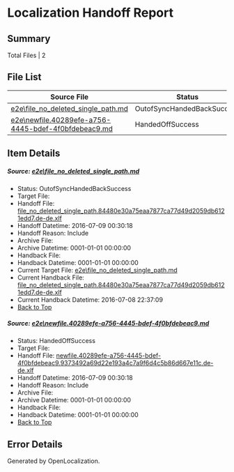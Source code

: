 # <a name='report-top'></a> Localization Handoff Report

## Summary
 Total Files | 2

## File List
 Source File | Status | Details 
 ----------- | ------ | ------- 
 [e2e\file_no_deleted_single_path.md](https://github.com/OpenLocalizationTestOrg/oltest/blob/204120b86bae92cd8cd28221c18d8ce07f333b29/e2e/file_no_deleted_single_path.md) | OutofSyncHandedBackSuccess | [Details](#91394400473f5ceb45acaae55d54d100b64205e63)
 [e2e\newfile.40289efe-a756-4445-bdef-4f0bfdebeac9.md](https://github.com/OpenLocalizationTestOrg/oltest/blob/204120b86bae92cd8cd28221c18d8ce07f333b29/e2e/newfile.40289efe-a756-4445-bdef-4f0bfdebeac9.md) | HandedOffSuccess | [Details](#869f13a044ef3bacea02cafc06325449e87aaef25)

## Item Details
##### <a name='91394400473f5ceb45acaae55d54d100b64205e63'></a> Source: [e2e\file_no_deleted_single_path.md](https://github.com/OpenLocalizationTestOrg/oltest/blob/204120b86bae92cd8cd28221c18d8ce07f333b29/e2e/file_no_deleted_single_path.md)
* Status: OutofSyncHandedBackSuccess
* Target File: 
* Handoff File: [file_no_deleted_single_path.84480e30a75eaa7877ca77d49d2059db6121edd7.de-de.xlf](https://github.com/OpenLocalizationTestOrg/olhandoff-e2e/blob/36aeddb76e762c8c69b7ff31b7100baa4f6dcc87/ol-handoff/OpenLocalizationTestOrg/oltest-dede-fly/ci/mt/file_no_deleted_single_path.84480e30a75eaa7877ca77d49d2059db6121edd7.de-de.xlf)
* Handoff Datetime: 2016-07-09 00:30:18
* Handoff Reason: Include
* Archive File: 
* Archive Datetime: 0001-01-01 00:00:00
* Handback File: 
* Handback Datetime: 0001-01-01 00:00:00
* Current Target File: [e2e\file_no_deleted_single_path.md](https://github.com/OpenLocalizationTestOrg/oltest-dede-fly/blob/d08aa55939c599d53fcb6ff240d94eeff81e7c1f/e2e/file_no_deleted_single_path.md)
* Current Handback File: [file_no_deleted_single_path.84480e30a75eaa7877ca77d49d2059db6121edd7.de-de.xlf](https://github.com/OpenLocalizationTestOrg/olhandback-e2e/blob/6e209c32c5dc35b2f657c7665ec554af18f90ffc/ol-handback/OpenLocalizationTestOrg/oltest-dede-fly/ci/mt/file_no_deleted_single_path.84480e30a75eaa7877ca77d49d2059db6121edd7.de-de.xlf)
* Current Handback Datetime: 2016-07-08 22:37:09
* [Back to Top](#report-top)

##### <a name='869f13a044ef3bacea02cafc06325449e87aaef25'></a> Source: [e2e\newfile.40289efe-a756-4445-bdef-4f0bfdebeac9.md](https://github.com/OpenLocalizationTestOrg/oltest/blob/204120b86bae92cd8cd28221c18d8ce07f333b29/e2e/newfile.40289efe-a756-4445-bdef-4f0bfdebeac9.md)
* Status: HandedOffSuccess
* Target File: 
* Handoff File: [newfile.40289efe-a756-4445-bdef-4f0bfdebeac9.9373492a69d22e193a4c7a9f6d4c5b86d667e11c.de-de.xlf](https://github.com/OpenLocalizationTestOrg/olhandoff-e2e/blob/36aeddb76e762c8c69b7ff31b7100baa4f6dcc87/ol-handoff/OpenLocalizationTestOrg/oltest-dede-fly/ci/mt/newfile.40289efe-a756-4445-bdef-4f0bfdebeac9.9373492a69d22e193a4c7a9f6d4c5b86d667e11c.de-de.xlf)
* Handoff Datetime: 2016-07-09 00:30:18
* Handoff Reason: Include
* Archive File: 
* Archive Datetime: 0001-01-01 00:00:00
* Handback File: 
* Handback Datetime: 0001-01-01 00:00:00
* [Back to Top](#report-top)


## Error Details

Generated by OpenLocalization.
